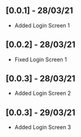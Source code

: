 ## [0.0.1] - 28/03/21
* Added Login Screen 1

## [0.0.2] - 28/03/21
* Fixed Login Screen 1

## [0.0.3] - 28/03/21
* Added Login Screen 2

## [0.0.3] - 29/03/21
* Added Login Screen 3
